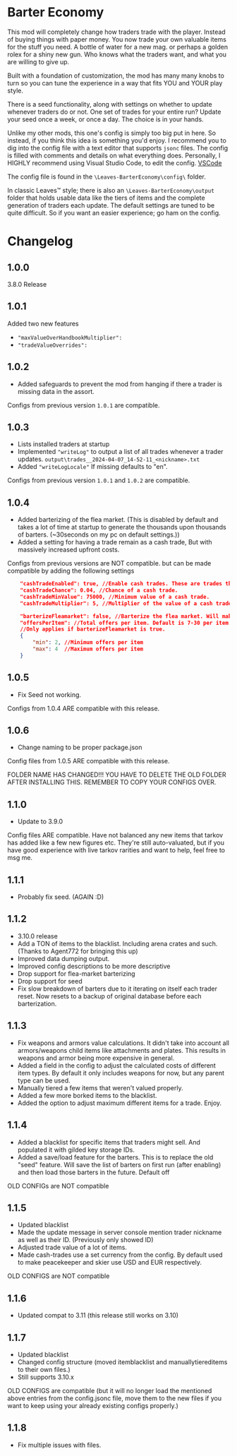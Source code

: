 # Barter Economy
This mod will completely change how traders trade with the player. Instead of buying things with paper money. You now trade your own valuable items for the stuff you need. A bottle of water for a new mag. or perhaps a golden rolex for a shiny new gun. Who knows what the traders want, and what you are willing to give up.

Built with a foundation of customization, the mod has many many knobs to turn so you can tune the experience in a way that fits YOU and YOUR play style.

There is a seed functionality, along with settings on whether to update whenever traders do or not. One set of trades for your entire run? Update your seed once a week, or once a day. The choice is in your hands.

Unlike my other mods, this one's config is simply too big put in here. So instead, if you think this idea is something you'd enjoy. I recommend you to dig into the config file with a text editor that supports ``jsonc`` files. The config is filled with comments and details on what everything does. Personally, I HIGHLY recommend using Visual Studio Code, to edit the config. [VSCode](https://code.visualstudio.com/)


The config file is found in the ``\Leaves-BarterEconomy\config\`` folder.

In classic Leaves™️ style; there is also an ``\Leaves-BarterEconomy\output`` folder that holds usable data like the tiers of items and the complete generation of traders each update. The default settings are tuned to be quite difficult. So if you want an easier experience; go ham on the config.

# Changelog
## 1.0.0
3.8.0 Release

## 1.0.1
Added two new features

- ``"maxValueOverHandbookMultiplier":``
- ``"tradeValueOverrides":``

## 1.0.2
- Added safeguards to prevent the mod from hanging if there a trader is missing data in the assort.

Configs from previous version ``1.0.1`` are compatible.

## 1.0.3
- Lists installed traders at startup
- Implemented ``"writeLog"`` to output a list of all trades whenever a trader updates. ``output\trades__2024-04-07_14-52-11_<nickname>.txt``
- Added  ``"writeLogLocale"`` If missing defaults to "en". 

Configs from previous version ``1.0.1`` and ``1.0.2`` are compatible.

## 1.0.4
- Added barterizing of the flea market. (This is disabled by default and takes a lot of time at startup to generate the thousands upon thousands of barters. (~30seconds on my pc on default settings.))
- Added a setting for having a trade remain as a cash trade, But with massively increased upfront costs. 

Configs from previous versions are NOT compatible. but can be made compatible by adding the following settings 
```json
    "cashTradeEnabled": true, //Enable cash trades. These are trades that should be barter trades, but are instead cash trades.
    "cashTradeChance": 0.04, //Chance of a cash trade.
    "cashTradeMinValue": 75000, //Minimum value of a cash trade.
    "cashTradeMultiplier": 5, //Multiplier of the value of a cash trade.

    "barterizeFleamarket": false, //Barterize the flea market. Will make the flea market a bit more interesting.
    "offersPerItem": //Total offers per item. Default is 7-30 per item. But this is INCREDIBLY SLOW to generate. I highly recommend not using too many offers per item.
    //Only applies if barterizeFleamarket is true.
    { 
        "min": 2, //Minimum offers per item
        "max": 4  //Maximum offers per item
    } 
```
## 1.0.5

- Fix Seed not working. 

Configs from 1.0.4 ARE compatible with this release.

## 1.0.6

- Change naming to be proper package.json 

Config files from 1.0.5 ARE compatible with this release.

FOLDER NAME HAS CHANGED!!!
YOU HAVE TO DELETE THE OLD FOLDER AFTER INSTALLING THIS. REMEMBER TO COPY YOUR CONFIGS OVER.

## 1.1.0

- Update to 3.9.0

Config files ARE compatible.
Have not balanced any new items that tarkov has added like a few new figures etc. They're still auto-valuated, but if you have good experience with live tarkov rarities and want to help, feel free to msg me.

## 1.1.1

- Probably fix seed. (AGAIN :D)

## 1.1.2

- 3.10.0 release
- Add a TON of items to the blacklist. Including arena crates and such. (Thanks to Agent772 for bringing this up)
- Improved data dumping output.
- Improved config descriptions to be more descriptive
- Drop support for flea-market barterizing
- Drop support for seed
- Fix slow breakdown of barters due to it iterating on itself each trader reset. Now resets to a backup of original database before each barterization.

## 1.1.3

- Fix weapons and armors value calculations. It didn't take into account all armors/weapons child items like attachments and plates. This results in weapons and armor being more expensive in general.
- Added a field in the config to adjust the calculated costs of different item types. By default it only includes weapons for now, but any parent type can be used.
- Manually tiered a few items that weren't valued properly.
- Added a few more borked items to the blacklist.
- Added the option to adjust maximum different items for a trade. Enjoy.

## 1.1.4

- Added a blacklist for specific items that traders might sell. And populated it with gilded key storage IDs.
- Added a save/load feature for the barters. This is to replace the old "seed" feature. Will save the list of barters on first run (after enabling) and then load those barters in the future. Default off

OLD CONFIGs are NOT compatible

## 1.1.5
- Updated blacklist
- Made the update message in server console mention trader nickname as well as their ID. (Previously only showed ID)
- Adjusted trade value of a lot of items.
- Made cash-trades use a set currency from the config. By default used to make peacekeeper and skier use USD and EUR respectively.

OLD CONFIGS are NOT compatible

## 1.1.6
- Updated compat to 3.11 (this release still works on 3.10)

## 1.1.7
- Updated blacklist
- Changed config structure (moved itemblacklist and manuallytiereditems to their own files.)
- Still supports 3.10.x

OLD CONFIGS are compatible (but it will no longer load the mentioned above entries from the config.jsonc file, move them to the new files if you want to keep using your already existing configs properly.)

## 1.1.8
- Fix multiple issues with files.
